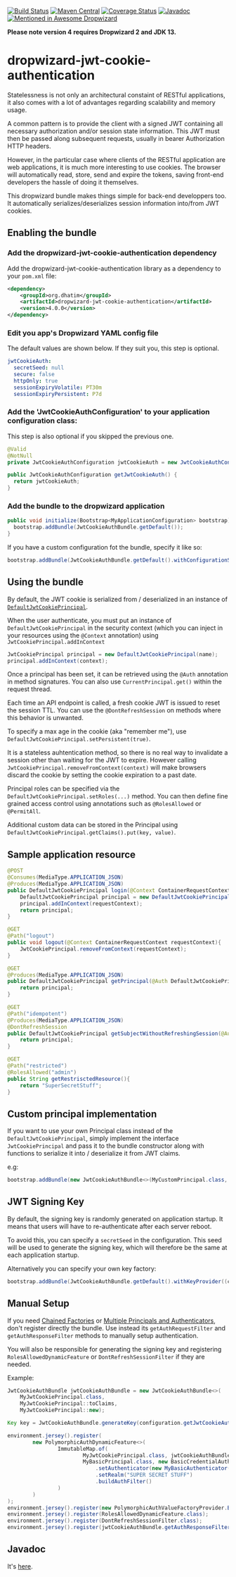 [![Build Status](https://travis-ci.org/dhatim/dropwizard-jwt-cookie-authentication.svg?branch=master)](https://travis-ci.org/dhatim/dropwizard-jwt-cookie-authentication)
[![Maven Central](https://maven-badges.herokuapp.com/maven-central/org.dhatim/dropwizard-jwt-cookie-authentication/badge.svg)](https://maven-badges.herokuapp.com/maven-central/org.dhatim/dropwizard-jwt-cookie-authentication)
[![Coverage Status](https://coveralls.io/repos/github/dhatim/dropwizard-jwt-cookie-authentication/badge.svg?branch=master)](https://coveralls.io/github/dhatim/dropwizard-jwt-cookie-authentication?branch=master)
[![Javadoc](https://www.javadoc.io/badge/org.dhatim/dropwizard-jwt-cookie-authentication.svg)](http://www.javadoc.io/doc/org.dhatim/dropwizard-jwt-cookie-authentication)
[![Mentioned in Awesome Dropwizard](https://awesome.re/mentioned-badge.svg)](https://github.com/stve/awesome-dropwizard)

**Please note version 4 requires Dropwizard 2 and JDK 13.**

# dropwizard-jwt-cookie-authentication

Statelessness is not only an architectural constaint of RESTful applications, it also comes with a lot of advantages regarding scalability and memory usage.

A common pattern is to provide the client with a signed JWT containing all necessary authorization and/or session state information. This JWT must then be passed along subsequent requests, usually in bearer Authorization HTTP headers.

However, in the particular case where clients of the RESTful application are web applications, it is much more interesting to use cookies. The browser will automatically read, store, send and expire the tokens, saving front-end developers the hassle of doing it themselves.

This dropwizard bundle makes things simple for back-end developpers too. It automatically serializes/deserializes session information into/from JWT cookies.

## Enabling the bundle

### Add the dropwizard-jwt-cookie-authentication dependency

Add the dropwizard-jwt-cookie-authentication library as a dependency to your `pom.xml` file:

```xml
<dependency>
    <groupId>org.dhatim</groupId>
    <artifactId>dropwizard-jwt-cookie-authentication</artifactId>
    <version>4.0.0</version>
</dependency>
  ```

### Edit you app's Dropwizard YAML config file

The default values are shown below. If they suit you, this step is optional.

```yml
jwtCookieAuth:
  secretSeed: null
  secure: false
  httpOnly: true
  sessionExpiryVolatile: PT30m
  sessionExpiryPersistent: P7d
```

### Add the 'JwtCookieAuthConfiguration' to your application configuration class:

This step is also optional if you skipped the previous one.

```java
@Valid
@NotNull
private JwtCookieAuthConfiguration jwtCookieAuth = new JwtCookieAuthConfiguration();

public JwtCookieAuthConfiguration getJwtCookieAuth() {
  return jwtCookieAuth;
}
```

### Add the bundle to the dropwizard application

```java
public void initialize(Bootstrap<MyApplicationConfiguration> bootstrap) {
  bootstrap.addBundle(JwtCookieAuthBundle.getDefault());
}
```

If you have a custom configuration fot the bundle, specify it like so:
```java
bootstrap.addBundle(JwtCookieAuthBundle.getDefault().withConfigurationSupplier(MyAppConfiguration::getJwtCookieAuth));
```

## Using the bundle

By default, the JWT cookie is serialized from / deserialized in an instance of [`DefaultJwtCookiePrincipal`](http://static.javadoc.io/org.dhatim/dropwizard-jwt-cookie-authentication/3.0.0/org/dhatim/dropwizard/jwt/cookie/authentication/DefaultJwtCookiePrincipal.html).

When the user authenticate, you must put an instance of `DefaultJwtCookiePrincipal` in the security context (which you can inject in your resources using the `@Context` annotation) using `JwtCookiePrincipal.addInContext`
```java
JwtCookiePrincipal principal = new DefaultJwtCookiePrincipal(name);
principal.addInContext(context);
```

Once a principal has been set, it can be retrieved using the `@Auth` annotation in method signatures. You can also use `CurrentPrincipal.get()` within the request thread.

Each time an API endpoint is called, a fresh cookie JWT is issued to reset the session TTL. You can use the `@DontRefreshSession` on methods where this behavior is unwanted.

To specify a max age in the cookie (aka "remember me"), use `DefaultJwtCookiePrincipal.setPersistent(true)`.

It is a stateless auhtentication method, so there is no real way to invalidate a session other than waiting for the JWT to expire. However calling `JwtCookiePrincipal.removeFromContext(context)` will make browsers discard the cookie by setting the cookie expiration to a past date.

Principal roles can be specified via the `DefaultJwtCookiePrincipal.setRoles(...)` method. You can then define fine grained access control using annotations such as `@RolesAllowed` or `@PermitAll`.

Additional custom data can be stored in the Principal using `DefaultJwtCookiePrincipal.getClaims().put(key, value)`.

## Sample application resource
```java
@POST
@Consumes(MediaType.APPLICATION_JSON)
@Produces(MediaType.APPLICATION_JSON)
public DefaultJwtCookiePrincipal login(@Context ContainerRequestContext requestContext, String name){
    DefaultJwtCookiePrincipal principal = new DefaultJwtCookiePrincipal(name);
    principal.addInContext(requestContext);
    return principal;
}

@GET
@Path("logout")
public void logout(@Context ContainerRequestContext requestContext){
    JwtCookiePrincipal.removeFromContext(requestContext);
}

@GET
@Produces(MediaType.APPLICATION_JSON)
public DefaultJwtCookiePrincipal getPrincipal(@Auth DefaultJwtCookiePrincipal principal){
    return principal;
}

@GET
@Path("idempotent")
@Produces(MediaType.APPLICATION_JSON)
@DontRefreshSession
public DefaultJwtCookiePrincipal getSubjectWithoutRefreshingSession(@Auth DefaultJwtCookiePrincipal principal){
    return principal;
}

@GET
@Path("restricted")
@RolesAllowed("admin")
public String getRestrisctedResource(){
    return "SuperSecretStuff";
}
```

## Custom principal implementation

If you want to use your own Principal class instead of the `DefaultJwtCookiePrincipal`, simply implement the interface `JwtCookiePrincipal` and pass it to the bundle constructor along with functions to serialize it into / deserialize it from JWT claims.

e.g:

```java
bootstrap.addBundle(new JwtCookieAuthBundle<>(MyCustomPrincipal.class, MyCustomPrincipal::toClaims, MyCustomPrincipal::new));
```

## JWT Signing Key

By default, the signing key is randomly generated on application startup. It means that users will have to re-authenticate after each server reboot.

To avoid this, you can specify a `secretSeed` in the configuration. This seed will be used to generate the signing key, which will therefore be the same at each application startup.

Alternatively you can specify your own key factory:
```java
bootstrap.addBundle(JwtCookieAuthBundle.getDefault().withKeyProvider((configuration, environment) -> {/*return your own key*/}));
```
## Manual Setup

If you need [Chained Factories](http://www.dropwizard.io/1.3.1/docs/manual/auth.html#chained-factories) or [Multiple Principals and Authenticators](http://www.dropwizard.io/1.3.1/docs/manual/auth.html#multiple-principals-and-authenticators), don't register directly the bundle. Use instead its `getAuthRequestFilter` and `getAuthResponseFilter` methods to manually setup authentication.

You will also be responsible for generating the signing key and registering `RolesAllowedDynamicFeature` or `DontRefreshSessionFilter` if they are needed.

Example:

```java
JwtCookieAuthBundle jwtCookieAuthBundle = new JwtCookieAuthBundle<>(
    MyJwtCookiePrincipal.class,
    MyJwtCookiePrincipal::toClaims,
    MyJwtCookiePrincipal::new);

Key key = JwtCookieAuthBundle.generateKey(configuration.getJwtCookieAuth().getSecretSeed());

environment.jersey().register(
        new PolymorphicAuthDynamicFeature<>(
                ImmutableMap.of(
                        MyJwtCookiePrincipal.class, jwtCookieAuthBundle.getAuthRequestFilter(key),
                        MyBasicPrincipal.class, new BasicCredentialAuthFilter.Builder<MyBasicPrincipal>()
                            .setAuthenticator(new MyBasicAuthenticator())
                            .setRealm("SUPER SECRET STUFF")
                            .buildAuthFilter()
                )
        )
);
environment.jersey().register(new PolymorphicAuthValueFactoryProvider.Binder<>(ImmutableSet.of(MyJwtCookiePrincipal.class, MyBasicPrincipal.class)));
environment.jersey().register(RolesAllowedDynamicFeature.class);
environment.jersey().register(DontRefreshSessionFilter.class);
environment.jersey().register(jwtCookieAuthBundle.getAuthResponseFilter(key, configuration.getJwtCookieAuth()));
```

## Javadoc

It's [here](http://www.javadoc.io/doc/org.dhatim/dropwizard-jwt-cookie-authentication).
